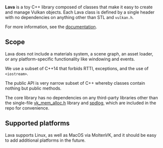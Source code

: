 **Lava** is a toy C++ library composed of classes that make it easy to create and manage Vulkan
objects.  Each Lava class is defined by a single header with no dependencies on anything other than
STL and `vulkan.h`.

For more information, see the [documentation](http://github.prideout.net/lava/index.html).

## Scope

Lava does not include a materials system, a scene graph, an asset loader, or any
platform-specific functionality like windowing and events.

We use a subset of C++14 that forbids RTTI, exceptions, and the use of `<iostream>`.

The public API is very narrow subset of C++ whereby classes contain nothing but public methods.

The core library has no dependencies on any third-party libraries other than the single-file
[vk_mem_alloc.h](src/vk_mem_alloc.h) library and [spdlog](https://github.com/gabime/spdlog), which
are included in the repo for convenience.

## Supported platforms

Lava supports Linux, as well as MacOS via MoltenVK, and it should be easy to add additional
platforms in the future.